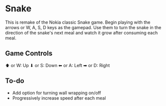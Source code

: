 # Snake
This is remake of the Nokia classic Snake game. Begin playing with the arrows or W, A, S, D keys as the gamepad. Use them to turn the snake in the direction of the snake's next meal and watch it grow after consuming each meal.

## Game Controls
⬆︎ or W: Up
⬇︎ or S: Down
⬅︎ or A: Left
➡︎ or D: Right

## To-do
 * Add option for turning wall wrapping on/off
 * Progressively increase speed after each meal
